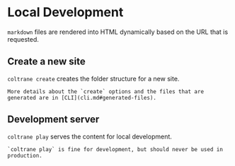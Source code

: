 # Local Development

`markdown` files are rendered into HTML dynamically based on the URL that is requested.

## Create a new site

`coltrane create` creates the folder structure for a new site.

```{note}
More details about the `create` options and the files that are generated are in [CLI](cli.md#generated-files).
```

## Development server

`coltrane play` serves the content for local development.

```{warning}
`coltrane play` is fine for development, but should never be used in production.
```
